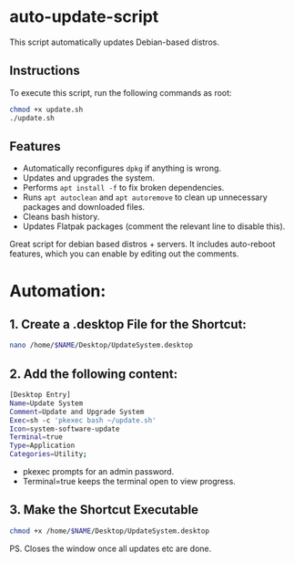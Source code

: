 # auto-update-script

This script automatically updates Debian-based distros.

## Instructions

To execute this script, run the following commands as root:

```bash
chmod +x update.sh
./update.sh
```

## Features

- Automatically reconfigures `dpkg` if anything is wrong.
- Updates and upgrades the system.
- Performs `apt install -f` to fix broken dependencies.
- Runs `apt autoclean` and `apt autoremove` to clean up unnecessary packages and downloaded files.
- Cleans bash history.
- Updates Flatpak packages (comment the relevant line to disable this).

Great script for debian based distros + servers. It includes auto-reboot features, which you can enable by editing out the comments.

# Automation:
## 1. Create a .desktop File for the Shortcut:

```bash
nano /home/$NAME/Desktop/UpdateSystem.desktop
```
## 2. Add the following content:

```bash
[Desktop Entry]
Name=Update System
Comment=Update and Upgrade System
Exec=sh -c 'pkexec bash ~/update.sh'
Icon=system-software-update
Terminal=true
Type=Application
Categories=Utility;
```
- pkexec prompts for an admin password.
- Terminal=true keeps the terminal open to view progress.

## 3. Make the Shortcut Executable

```bash
chmod +x /home/$NAME/Desktop/UpdateSystem.desktop
```
PS. Closes the window once all updates etc are done.
